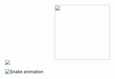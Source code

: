 <div align="center">
  <a href="https://github.com/Kauaferro98">
  <img height="180em" src="https://github-readme-stats.vercel.app/api?username=Kauaferro98&show_icons=true&theme=drak&include_all_commits=true&count_private=true"/>
  
</div>
  
    
  <div> 
   <a href="https://www.linkedin.com/in/kau%C3%A3-ferro-349390185/" target="_blank"><img src="https://img.shields.io/badge/-LinkedIn-%230077B5?style=for-the-badge&logo=linkedin&logoColor=white" target="_blank"></a> 
 
  ![Snake animation](https://github.com/Kauaferro98/Kauaferro98/blob/output/github-contribution-grid-snake.svg)
 
</div>
